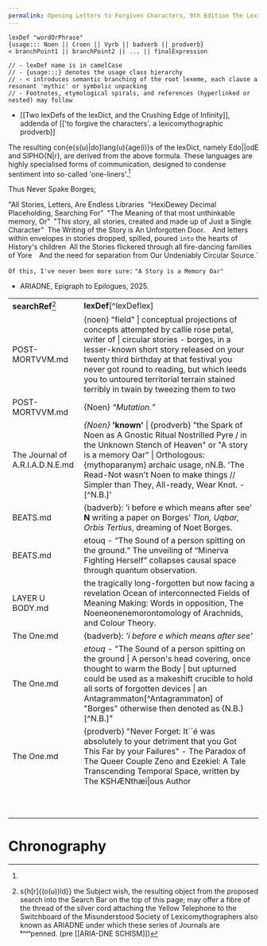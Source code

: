 ```yaml
---
permalink: Opening Letters to Forgiven Characters, 9th Edition The Lexicomythographic Guide to Dictionaries
---
```

```
lexDef "wordOrPhrase" 
{usage::: Noen || Croen || Vyrb || badverb || prodverb} 
< branchPoint1 || branchPoint2 || ... || finalExpression

// - lexDef name is in camelCase
// - {usage:::} denotes the usage class hierarchy
// - < introduces semantic branching of the root lexeme, each clause a resonant 'mythic' or symbolic unpacking
// - Footnotes, etymological spirals, and references (hyperlinked or nested) may follow

```



- [[Two lexDefs of the lexDict, and the Crushing Edge of Infinity]], addenda of [['to forgive the characters'. a lexicomythographic prodverb]]


The resulting con{e{s(u)|do}lang(u){age(i)}s of the lexDict, namely Edo||odE and SIPHO{N|r}, are derived from the above formula. 
These languages are highly specialised forms of communication, designed to condense sentiment into so-called 'one-liners'.[^1]




Thus Never Spake Borges;


"All Stories, Letters, Are Endless Libraries`
`"HexiDewey Decimal Placeholding, Searching For"`
`"The Meaning of that most unthinkable memory, Or"`
`"This story, all stories, created and made up of Just a Single Character"`
`The Writing of the Story is An Unforgotten Door.` 
`And letters within envelopes in stories dropped, spilled, poured 
`into` the hearts of History's children`
`All the Stories flickered through all fire-dancing families of Yore` 
`And the need for separation from Our Undeniably Circular Source.` 

`Of this, I've never been more sure:`
`"A Story is a Memory Oar"`

- ARIADNE, Epigraph to Epilogues, 2025. 

|                                 |                                                                                                                                                                                                                                                                                                                                                          |
| ------------------------------- | -------------------------------------------------------------------------------------------------------------------------------------------------------------------------------------------------------------------------------------------------------------------------------------------------------------------------------------------------------- |
| **searchRef**[^s]               | **lexDef**[^lexDeflex]                                                                                                                                                                                                                                                                                                                                   |
| POST-MORTVVM.md                 | {noen} "field" \| conceptual projections of concepts attempted by callie rose petal, writer of \| circular stories - borges, in a lesser-known short story released on your twenty third birthday at that festival you never got round to reading, but which leeds you to untoured territorial terrain stained terribly in twain by tweezing them to two |
| POST-MORTVVM.md                 | {Noen} _“Mutation.”_                                                                                                                                                                                                                                                                                                                                     |
| The Journal of A.R.I.A.D.N.E.md | *{Noen}* **'known'** \| {prodverb} "the Spark of Noen as A Gnostic Ritual Nostrilled Pyre / in the Unknown Stench of Heaven" or "A story is a memory Oar" \| Orthologous: {mythoparanym} archaic usage, nN.B. 'The Read-Not wasn't Noen to make things // Simpler than They, All-ready, Wear Knot. -[^N.B.]'                                             |
| BEATS.md                        | {badverb}: ‘i before e which means after see’ **N** writing a paper on Borges’ _Tlon, Uqbar, Orbis Tertius_, dreaming of Noet Borges.                                                                                                                                                                                                                    |
| BEATS.md                        | etouq - “The Sound of a person spitting on the ground.” The unveiling of “Minerva Fighting Herself” collapses causal space through quantum observation.                                                                                                                                                                                                  |
| LAYER U BODY.md                 | the tragically long-forgotten but now facing a revelation Ocean of interconnected Fields of Meaning Making: Words in opposition, The Noeneonenemorontomology of Arachnids, and Colour Theory.                                                                                                                                                            |
| The One.md                      | {badverb}: *'i before e which means after see'*                                                                                                                                                                                                                                                                                                          |
| The One.md                      | *etouq* - "The Sound of a person spitting on the ground \| A person's head covering, once thought to warm the Body \| but upturned could be used as a makeshift crucible to hold all sorts of forgotten devices \| an Antagrammaton[^Antagrammaton] of "Borges" otherwise then denoted as {N.B.}[^N.B.]"                                                 |
| The One.md                      | {prodverb} "Never Forget: It´´é was absolutely to your detriment that you Got This Far by your Failures" - The Paradox of The Queer Couple Zeno and Ezekiel: A Tale Transcending Temporal Space, written by The KSHÆNthæi\|ous Author                                                                                                                    |
|                                 |                                                                                                                                                                                                                                                                                                                                                          |
|                                 |                                                                                                                                                                                                                                                                                                                                                          |
|                                 |                                                                                                                                                                                                                                                                                                                                                          |
|                                 |                                                                                                                                                                                                                                                                                                                                                          |
|                                 |                                                                                                                                                                                                                                                                                                                                                          |
|                                 |                                                                                                                                                                                                                                                                                                                                                          |
|                                 |                                                                                                                                                                                                                                                                                                                                                          |
|                                 |                                                                                                                                                                                                                                                                                                                                                          |
|                                 |                                                                                                                                                                                                                                                                                                                                                          |
|                                 |                                                                                                                                                                                                                                                                                                                                                          |
# Chronography

[^s]: s{h\[r]{(o(u))ld}} the Subject wish, the resulting object from the proposed search into the Search Bar on the top of this page; may offer a fibre of the thread of the silver cord attaching the Yellow Telephone to the Switchboard of the Misunderstood Society of Lexicomythographers also known as ARIADNE under which these series of Journals are ᵏⁿᵒᵗpenned. (pre [[ARIA-DNE SCHISM]])
[^lexDef]: lexDef {Noen[^N]} "lexDef"
[^N]: lexDef {Noen} "Noen" || a word describing a Noun deconstructed and distilled under the System of Hexagonal Distillation apparatus, situated within the Lexicomythographic Laboratory also known as [[this universe (which some call the hospital)]]. [[EDIT: [[Ex Libris Borges]], 1994]]: author: the woman in the wallpaper date: 11:33 Thursday the Twenty Seventh of February Twenty Twenty Five Dear God this is almost the date of my next month's rent and I haven't even paid the previous one and [[i am so hungry with no money to eat and my father doesn't care.]] and I have painted a horrific mural over the walls of a so-called home i do [[knot]] own, in the futile hope of proving that i am here somehow, that i am the dreamer of this strange dream, that [[in all of these, i have squandered and wasted my years. i beg to the unknown gods that one human, even if it were thousands of years from now, have read the One Book and examined it. If my place be in hell then roll a Di]]; 
[^1]: 